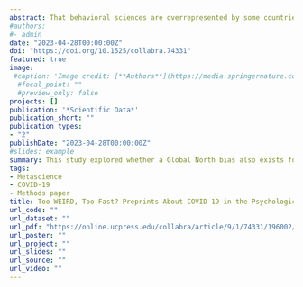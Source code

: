 ```yaml
---
abstract: That behavioral sciences are overrepresented by some countries, in terms of samples and authors, is a well-documented finding. Considering the immediate policy implications, the present study explored whether this bias also exists for research on the coronavirus pandemic. Preprints posted on PsyArXiv between two time periods in 2020 (March-April and May-December) with keywords related to “COVID-19” were sourced and their participant and author composition were assessed. Western and rich democracies were overrepresented in terms of authors and participants; preprints posted by authors from western and democratic countries were cited more and were published in journals with a higher impact factor. Implications, especially regarding a reductionist bifurcation of research as “WEIRD” or “non-WEIRD,” are discussed.
#authors:
#- admin
date: "2023-04-28T00:00:00Z"
doi: "https://doi.org/10.1525/collabra.74331"
featured: true
image:
 #caption: 'Image credit: [**Authors**](https://media.springernature.com/full/springer-static/image/art%3A10.1038%2Fs44271-024-00179-1/MediaObjects/44271_2024_179_Fig1_HTML.png?as=webp)'
  #focal_point: ""
  #preview_only: false
projects: []
publication: '*Scientific Data*'
publication_short: ""
publication_types:
- "2"
publishDate: "2023-04-28T00:00:00Z"
#slides: example
summary: This study explored whether a Global North bias also exists for psychological research on the coronavirus pandemic.
tags:
- Metascience
- COVID-19
- Methods paper
title: Too WEIRD, Too Fast? Preprints About COVID-19 in the Psychological Sciences
url_code: ""
url_dataset: ""
url_pdf: "https://online.ucpress.edu/collabra/article/9/1/74331/196002/Too-WEIRD-Too-Fast-Preprints-About-COVID-19-in-the"
url_poster: ""
url_project: ""
url_slides: ""
url_source: ""
url_video: ""
---
```


